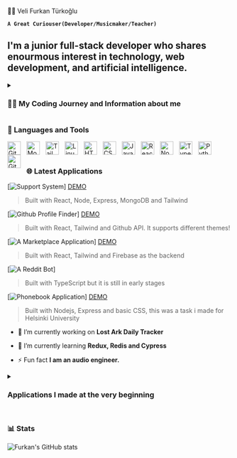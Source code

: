  🏄‍♂️ Veli Furkan Türkoğlu

**`A Great Curiouser(Developer/Musicmaker/Teacher)`**

I'm a junior full-stack developer who shares enourmous interest in technology, web development, and artificial intelligence. 
---
<details>
 <summary><h3>👨‍💻 My Coding Journey and Information about me</h3></summary>
   I had always been a child who had enourmous interest in technology, but I started to shift my focus on coding while I was still a master's student at Hacettepe University. I was mesmerized by the complicated nature of coding and problem solving. Therefore I have started my coding journey with free resources on the internet such as The Odin Project. After I have completed %80 of the Odin Project, I immediately started build applications. Meanwhile, I have grown a lot of interest in Linux and Virtual Machines. I have started to use Linux as my main OS and using QEMU to access Windows. While I was trying to build my projects, I realized that I was having really hard time grasping concepts, thus I started Full Stack Open by Helsinki University and currently I am half way there to finish it
  </summary>
 </details>
 
### 🧰 Languages and Tools



<img align="left" alt="Git" width="30px" style="padding-right:10px;" src="https://cdn.jsdelivr.net/gh/devicons/devicon/icons/git/git-original.svg" />

<img align="left" alt="MongoDB" width="30px" style="padding-right:10px;" src="https://cdn.jsdelivr.net/gh/devicons/devicon/icons/mongodb/mongodb-original-wordmark.svg" />
<img align="left" alt="Tailwind" width="30px" style="padding-right:10px;" src="https://cdn.jsdelivr.net/gh/devicons/devicon/icons/tailwindcss/tailwindcss-plain.svg" />

<img align="left" alt="Linux" width="30px" style="padding-right:10px;" src="https://cdn.jsdelivr.net/gh/devicons/devicon/icons/linux/linux-original.svg" />
<img align="left" alt="HTML" width="30px" style="padding-right:10px;" src="https://cdn.jsdelivr.net/gh/devicons/devicon/icons/html5/html5-plain.svg" />
<img align="left" alt="CSS" width="30px" style="padding-right:10px;" src="https://cdn.jsdelivr.net/gh/devicons/devicon/icons/css3/css3-plain.svg" />
<img align="left" alt="JavaScript" width="30px" style="padding-right:10px;" src="https://cdn.jsdelivr.net/gh/devicons/devicon/icons/javascript/javascript-plain.svg" />
<img align="left" alt="React" width="30px" style="padding-right:10px;" src="https://cdn.jsdelivr.net/gh/devicons/devicon/icons/react/react-original.svg" />
<img align="left" alt="NodeJS" width="30px" style="padding-right:10px;" src="https://cdn.jsdelivr.net/gh/devicons/devicon/icons/nodejs/nodejs-original.svg" />
<img align="left" alt="TypeScript" width="30px" style="padding-right:10px;" src="https://cdn.jsdelivr.net/gh/devicons/devicon/icons/typescript/typescript-plain.svg" />

<img align="left" alt="Python" width="30px" style="padding-right:10px;" src="https://cdn.jsdelivr.net/gh/devicons/devicon/icons/python/python-plain.svg" />

<img align="left" alt="GitHub" width="30px" style="padding-right:10px;" src="https://cdn.jsdelivr.net/gh/devicons/devicon/icons/github/github-original.svg" />
<br />

#

### 🌐 Latest Applications 

[![Support System](https://github.com/FurkanCodes/supsys/)] [DEMO](https://supsys.onrender.com/#/)
> Built with React, Node, Express, MongoDB and Tailwind

[![Github Profile Finder](https://github.com/FurkanCodes/githubFinder)] [DEMO](https://gitinder.vercel.app/)
> Built with React, Tailwind and Github API. It supports different themes!

[![A Marketplace Application](https://github.com/FurkanCodes/marketplace/)] [DEMO](https://mrktplc.onrender.com/)
> Built with React, Tailwind and Firebase as the backend
> 
[![A Reddit Bot](https://github.com/FurkanCodes/TrueGamingBot/tree/main)]
> Built with TypeScript but it is still in early stages

[![Phonebook Application](https://github.com/FurkanCodes/phonebook-backend)] [DEMO](https://backendphonebook.onrender.com/)
> Built with Nodejs, Express and basic CSS, this was a task i made for Helsinki University
> 
- 🔭 I’m currently working on **Lost Ark Daily Tracker**

- 🌱 I’m currently learning **Redux, Redis and Cypress**

- ⚡ Fun fact **I am an audio engineer.**

<details>
 <summary><h3>Applications I made at the very beginning</h3></summary>

[![Todo List](https://github.com/FurkanCodes/todolist)]
> Built with JS [DEMO](https://furkancodes.github.io/todolist/)

[![Rock, Paper and Scissors](https://github.com/FurkanCodes/rock-paper-scissors-2)]
> I learned how to manipulate DOM; How to use innerHTML; Improved upon existing CSS and HTML Knowledge; managed to implement media queries
 
[![Etch-A-Sketch](https://github.com/FurkanCodes/TrueGamingBot/tree/main)]
> Built with Vanilla JS, a good learning experience about DOM manipulation [DEMO](https://furkancodes.github.io/etch-a-sketch/)

[![Calculator](https://github.com/FurkanCodes/calculator)]
> Built with JS [DEMO](https://furkancodes.github.io/calculator/)
 
[![Drumkit](https://github.com/FurkanCodes/drumkit)]
> Built with JS, Html and CSS -> I learned Dom manipulation

  </summary>
 </details>



#

### 📊 Stats

![Furkan's GitHub stats](https://github-readme-stats.vercel.app/api?username=furkancodes&show_icons=true&theme=gruvbox)

<!-- ![GitHub Streak](https://streak-stats.demolab.com?user=FurkanCodes&theme=gruvbox&border_radius=4.5) -->

#



